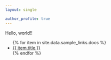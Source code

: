 ```yaml
---
layout: single

author_profile: true
---
```

Hello, world!!




<div>
    <ul>
    {% for item in site.data.sample_links.docs %}
      <li><a href="{{ item.url }}">{{ item.title }}</a></li>
    {% endfor %}
    </ul>
</div>
   
